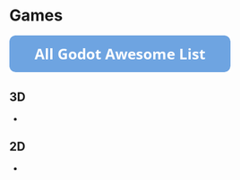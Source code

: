 # Games

[![Godot Awesome List](icons/button.png)](https://github.com/hto/awesome-godot)

## 3D
-

## 2D
-
